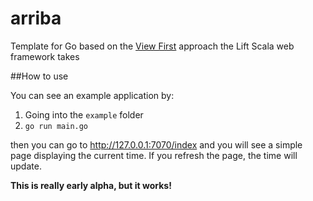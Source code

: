 arriba
======

Template for Go based on the [View First](https://www.assembla.com/wiki/show/liftweb/View_First) approach the Lift Scala web framework takes

##How to use

You can see an example application by:

1. Going into the `example` folder
2. `go run main.go`

then you can go to http://127.0.0.1:7070/index and you will see a simple page displaying the current time. If you refresh the page, the time will update.

**This is really early alpha, but it works!**